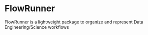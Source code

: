 # FlowRunner

FlowRunner is a lightweight package to organize and represent Data Engineering/Science workflows